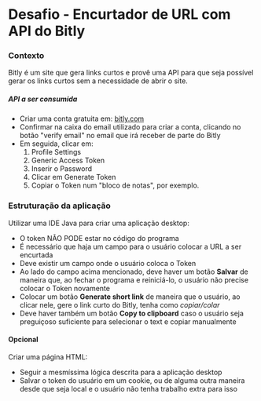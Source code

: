 # Desafio - Encurtador de URL com API do Bitly

### Contexto
Bitly é um site que gera links curtos e provê uma API para que seja possível gerar os links curtos sem a necessidade de abrir o site.

##### API a ser consumida
- Criar uma conta gratuita em: [bitly.com](https://bitly.com/ "Bitly")
- Confirmar na caixa do email utilizado para criar a conta, clicando no botão "verify email" no email que irá receber de parte do Bitly
- Em seguida, clicar em:
    1. Profile Settings
    2. Generic Access Token
    3. Inserir o Password
    4. Clicar em Generate Token
    5. Copiar o Token num "bloco de notas", por exemplo.

### Estruturação da aplicação
Utilizar uma IDE Java para criar uma aplicação desktop:
- O token NÃO PODE estar no código do programa
- É necessário que haja um campo para o usuário colocar a URL a ser encurtada
- Deve existir um campo onde o usuário coloca o Token
- Ao lado do campo acima mencionado, deve haver um botão **Salvar** de maneira que, ao fechar o programa e reiniciá-lo, o usuário não precise colocar o Token novamente
- Colocar um botão **Generate short link** de maneira que o usuário, ao clicar nele, gere o link curto do Bitly, tenha como *copiar/colar*
- Deve haver também um botão **Copy to clipboard** caso o usuário seja preguiçoso suficiente para selecionar o text e copiar manualmente

#### Opcional
Criar uma página HTML:
- Seguir a mesmíssima lógica descrita para a aplicação desktop
- Salvar o token do usuário em um cookie, ou de alguma outra maneira desde que seja local e o usuário não tenha trabalho extra para isso